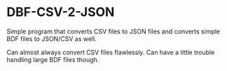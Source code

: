 # DBF-CSV-2-JSON
Simple program that converts CSV files to JSON files and converts simple BDF files to JSON/CSV as well.

Can almost always convert CSV files flawlessly. Can have a little trouble handling large BDF files though.
